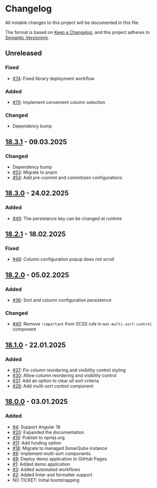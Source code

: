 # Changelog

All notable changes to this project will be documented in this file.

The format is based on [Keep a Changelog](https://keepachangelog.com/en/1.1.0/),
and this project adheres to [Semantic Versioning](https://semver.org/spec/v2.0.0.html).

## Unreleased

### Fixed

- [#74](https://github.com/pgerke/ngx-mat-table-multi-sort/issues/74): Fixed library deployment workflow

### Added

- [#70](https://github.com/pgerke/ngx-mat-table-multi-sort/issues/70): Implement convenient column selection

### Changed

- Dependency bump
## [18.3.1](https://github.com/pgerke/ngx-mat-table-multi-sort/releases/tag/18.3.1) - 09.03.2025

### Changed

- Dependency bump
- [#53](https://github.com/pgerke/ngx-mat-table-multi-sort/issues/53): Migrate to pnpm
- [#54](https://github.com/pgerke/ngx-mat-table-multi-sort/issues/54): Add pre-commit and commitizen configurations

## [18.3.0](https://github.com/pgerke/ngx-mat-table-multi-sort/releases/tag/18.3.0) - 24.02.2025

### Added

- [#49](https://github.com/pgerke/ngx-mat-table-multi-sort/issues/49): The persistence key can be changed at runtime

## [18.2.1](https://github.com/pgerke/ngx-mat-table-multi-sort/releases/tag/18.2.1) - 18.02.2025

### Fixed

- [#46](https://github.com/pgerke/ngx-mat-table-multi-sort/issues/46): Column configuration popup does not scroll

## [18.2.0](https://github.com/pgerke/ngx-mat-table-multi-sort/releases/tag/18.2.0) - 05.02.2025

### Added

- [#36](https://github.com/pgerke/ngx-mat-table-multi-sort/issues/36): Sort and column configuration persistence

### Changed

- [#40](https://github.com/pgerke/ngx-mat-table-multi-sort/issues/40): Remove `!important` from SCSS rule in `mat-multi-sort-control` component

## [18.1.0](https://github.com/pgerke/ngx-mat-table-multi-sort/releases/tag/18.1.0) - 22.01.2025

### Added

- [#37](https://github.com/pgerke/ngx-mat-table-multi-sort/issues/37): Fix column reordering and visibility control styling
- [#30](https://github.com/pgerke/ngx-mat-table-multi-sort/issues/30): Allow column reordering and visibility control
- [#31](https://github.com/pgerke/ngx-mat-table-multi-sort/issues/31): Add an option to clear all sort criteria
- [#28](https://github.com/pgerke/ngx-mat-table-multi-sort/issues/28): Add multi-sort control component

## [18.0.0](https://github.com/pgerke/ngx-mat-table-multi-sort/releases/tag/18.0.0) - 03.01.2025

### Added

- [#4](https://github.com/pgerke/ngx-mat-table-multi-sort/issues/4): Support Angular 18
- [#20](https://github.com/pgerke/ngx-mat-table-multi-sort/issues/20): Expanded the documentation
- [#19](https://github.com/pgerke/ngx-mat-table-multi-sort/issues/19): Publish to npmjs.org
- [#11](https://github.com/pgerke/ngx-mat-table-multi-sort/issues/11): Add funding option
- [#18](https://github.com/pgerke/ngx-mat-table-multi-sort/issues/18): Migrate to managed SonarQube instance
- [#9](https://github.com/pgerke/ngx-mat-table-multi-sort/issues/9): Implement multi-sort components
- [#8](https://github.com/pgerke/ngx-mat-table-multi-sort/issues/8): Deploy demo application to GitHub Pages.
- [#1](https://github.com/pgerke/ngx-mat-table-multi-sort/issues/1): Added demo application
- [#3](https://github.com/pgerke/ngx-mat-table-multi-sort/issues/3): Added automated workflows
- [#2](https://github.com/pgerke/ngx-mat-table-multi-sort/issues/2): Added linter and formatter support
- NO TICKET: Initial bootstrapping
